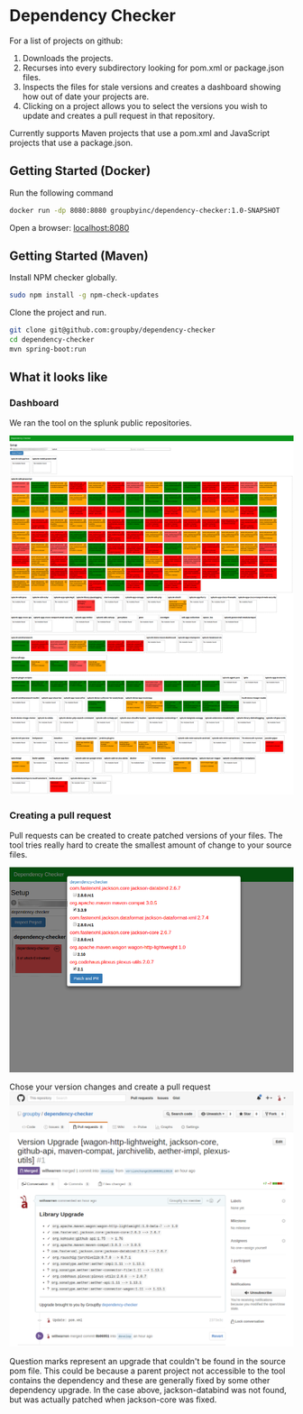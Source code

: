 # Dependency Checker 

For a list of projects on github:

1. Downloads the projects.
2. Recurses into every subdirectory looking for pom.xml or package.json files.
3. Inspects the files for stale versions and creates a dashboard showing how out of date your projects are.
4. Clicking on a project allows you to select the versions you wish to update and creates a pull request in that repository.

Currently supports Maven projects that use a pom.xml and JavaScript projects that use a package.json. 

Getting Started (Docker)
----

Run the following command

```bash
docker run -dp 8080:8080 groupbyinc/dependency-checker:1.0-SNAPSHOT
```

Open a browser: <a href="http://localhost:8080/" target="_blank">localhost:8080</a>

Getting Started (Maven)
---

Install NPM checker globally.

```bash
sudo npm install -g npm-check-updates
```

Clone the project and run.

```bash
git clone git@github.com:groupby/dependency-checker
cd dependency-checker
mvn spring-boot:run
```

What it looks like
----

### Dashboard 

We ran the tool on the splunk public repositories.

![dashboard](/src/main/resources/static/images/dependency-checker1.png)

### Creating a pull request

Pull requests can be created to create patched versions of your files. 
The tool tries really hard to create the smallest amount of change to your source files.  

![PR1](/src/main/resources/static/images/dependency-checker2.png)

Chose your version changes and create a pull request
![PR2](/src/main/resources/static/images/dependency-checker3.png)

Question marks represent an upgrade that couldn't be found in the source pom file.  This could be because a parent project not accessible to the tool contains the dependency and these are generally fixed by some other dependency upgrade.  In the case above, jackson-databind was not found, but was actually patched when jackson-core was fixed.

